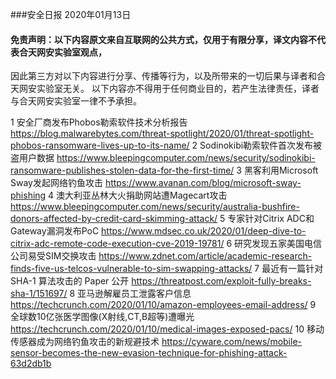 ###安全日报 2020年01月13日
#### 免责声明：以下内容原文来自互联网的公共方式，仅用于有限分享，译文内容不代表合天网安实验室观点，
因此第三方对以下内容进行分享、传播等行为，以及所带来的一切后果与译者和合天网安实验室无关。
以下内容亦不得用于任何商业目的，若产生法律责任，译者与合天网安实验室一律不予承担。

1 安全厂商发布Phobos勒索软件技术分析报告
https://blog.malwarebytes.com/threat-spotlight/2020/01/threat-spotlight-phobos-ransomware-lives-up-to-its-name/
2 Sodinokibi勒索软件首次发布被盗用户数据
https://www.bleepingcomputer.com/news/security/sodinokibi-ransomware-publishes-stolen-data-for-the-first-time/
3 黑客利用Microsoft Sway发起网络钓鱼攻击
https://www.avanan.com/blog/microsoft-sway-phishing
4 澳大利亚丛林大火捐助网站遭Magecart攻击
https://www.bleepingcomputer.com/news/security/australia-bushfire-donors-affected-by-credit-card-skimming-attack/
5 专家针对Citrix ADC和Gateway漏洞发布PoC
https://www.mdsec.co.uk/2020/01/deep-dive-to-citrix-adc-remote-code-execution-cve-2019-19781/
6 研究发现五家美国电信公司易受SIM交换攻击
https://www.zdnet.com/article/academic-research-finds-five-us-telcos-vulnerable-to-sim-swapping-attacks/
7 最近有一篇针对 SHA-1 算法攻击的 Paper 公开
https://threatpost.com/exploit-fully-breaks-sha-1/151697/
8 亚马逊解雇员工泄露客户信息
https://techcrunch.com/2020/01/10/amazon-employees-email-address/
9 全球数10亿张医学图像(X射线,CT,B超等)遭曝光
https://techcrunch.com/2020/01/10/medical-images-exposed-pacs/
10 移动传感器成为网络钓鱼攻击的新规避技术
https://cyware.com/news/mobile-sensor-becomes-the-new-evasion-technique-for-phishing-attack-63d2db1b

